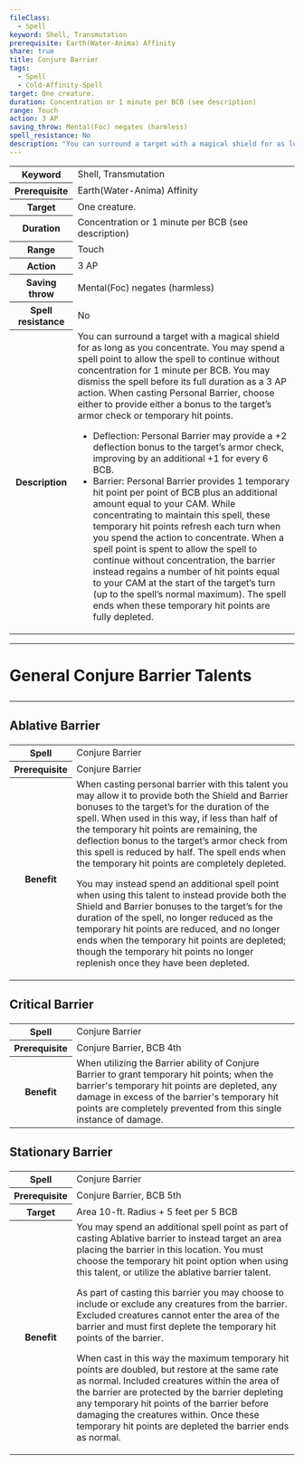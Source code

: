 ```yaml
---
fileClass:
  - Spell
keyword: Shell, Transmutation
prerequisite: Earth(Water-Anima) Affinity
share: true
title: Conjure Barrier
tags:
  - Spell
  - Cold-Affinity-Spell
target: One creature.
duration: Concentration or 1 minute per BCB (see description)
range: Touch
action: 3 AP
saving_throw: Mental(Foc) negates (harmless)
spell_resistance: No
description: "You can surround a target with a magical shield for as long as you concentrate. You may spend a spell point to allow the spell to continue without concentration for 1 minute per BCB. You may dismiss the spell before its full duration as a 3 AP action. When casting Personal Barrier, choose either to provide either a bonus to the target’s armor check or temporary hit points. \r\r- Deflection: Personal Barrier may provide a +2 deflection bonus to the target’s armor check, improving by an additional +1 for every 6 BCB.\r- Barrier: Personal Barrier provides 1 temporary hit point per point of BCB plus an additional amount equal to your CAM. While concentrating to maintain this spell, these temporary hit points refresh each turn when you spend the action to concentrate. When a spell point is spent to allow the spell to continue without concentration, the barrier instead regains a number of hit points equal to your CAM at the start of the target’s turn (up to the spell’s normal maximum). The spell ends when these temporary hit points are fully depleted."
---
```


<p><span><table><tbody><tr><th>Keyword</th><td>Shell, Transmutation</td></tr><tr><th>Prerequisite</th><td>Earth(Water-Anima) Affinity</td></tr><tr><th>Target</th><td>One creature.</td></tr><tr><th>Duration</th><td>Concentration or 1 minute per BCB (see description)</td></tr><tr><th>Range</th><td>Touch</td></tr><tr><th>Action</th><td>3 AP</td></tr><tr><th>Saving throw</th><td>Mental(Foc) negates (harmless)</td></tr><tr><th>Spell resistance</th><td>No</td></tr><tr><th>Description</th><td>You can surround a target with a magical shield for as long as you concentrate. You may spend a spell point to allow the spell to continue without concentration for 1 minute per BCB. You may dismiss the spell before its full duration as a 3 AP action. When casting Personal Barrier, choose either to provide either a bonus to the target’s armor check or temporary hit points. 
<ul>
<li dir="auto">Deflection: Personal Barrier may provide a +2 deflection bonus to the target’s armor check, improving by an additional +1 for every 6 BCB.</li>
<li dir="auto">Barrier: Personal Barrier provides 1 temporary hit point per point of BCB plus an additional amount equal to your CAM. While concentrating to maintain this spell, these temporary hit points refresh each turn when you spend the action to concentrate. When a spell point is spent to allow the spell to continue without concentration, the barrier instead regains a number of hit points equal to your CAM at the start of the target’s turn (up to the spell’s normal maximum). The spell ends when these temporary hit points are fully depleted.</li></ul></td></tr></tbody></table>
</span></p><span><span><hr></span></span><h1><span><p dir="auto">General Conjure Barrier Talents</p></span></h1><span><span><hr></span></span><h2><span><p dir="auto">Ablative Barrier</p></span></h2><p><span><table><tbody><tr><th>Spell</th><td>Conjure Barrier</td></tr><tr><th>Prerequisite</th><td>Conjure Barrier</td></tr><tr><th>Benefit</th><td>When casting personal barrier with this talent you may allow it to provide both the Shield and Barrier bonuses to the target’s for the duration of the spell. When used in this way, if less than half of the temporary hit points are remaining, the deflection bonus to the target’s armor check from this spell is reduced by half. The spell ends when the temporary hit points are completely depleted.
<p dir="auto">You may instead spend an additional spell point when using this talent to instead provide both the Shield and Barrier bonuses to the target’s for the duration of the spell, no longer reduced as the temporary hit points are reduced, and no longer ends when the temporary hit points are depleted; though the temporary hit points no longer replenish once they have been depleted.</p></td></tr></tbody></table><p dir="auto"></p></span></p><h2><span><p dir="auto">Critical Barrier</p></span></h2><p><span dir="ltr" style="overflow-x: auto;"><table><tbody><tr><th dir="ltr">Spell</th><td dir="ltr">Conjure Barrier</td></tr><tr><th dir="ltr">Prerequisite</th><td dir="ltr">Conjure Barrier, BCB 4th</td></tr><tr><th dir="ltr">Benefit</th><td dir="ltr">When utilizing the Barrier ability of Conjure Barrier to grant temporary hit points; when the barrier's temporary hit points are depleted, any damage in excess of the barrier's temporary hit points are completely prevented from this single instance of damage.</td></tr></tbody></table></span></p><h2><span><p dir="auto">Stationary Barrier</p></span></h2><p><span><table><tbody><tr><th>Spell</th><td>Conjure Barrier</td></tr><tr><th>Prerequisite</th><td>Conjure Barrier, BCB 5th</td></tr><tr><th>Target</th><td>Area 10-ft. Radius + 5 feet per 5 BCB</td></tr><tr><th>Benefit</th><td>You may spend an additional spell point as part of casting Ablative barrier to instead target an area placing the barrier in this location. You must choose the temporary hit point option when using this talent, or utilize the ablative barrier talent. 
<p dir="auto">As part of casting this barrier you may choose to include or exclude any creatures from the barrier. Excluded creatures cannot enter the area of the barrier and must first deplete the temporary hit points of the barrier. </p>
<p dir="auto">When cast in this way the maximum temporary hit points are doubled, but restore at the same rate as normal. Included creatures within the area of the barrier are protected by the barrier depleting any temporary hit points of the barrier before damaging the creatures within. Once these temporary hit points are depleted the barrier ends as normal.</p></td></tr></tbody></table><p dir="auto"></p></span></p>